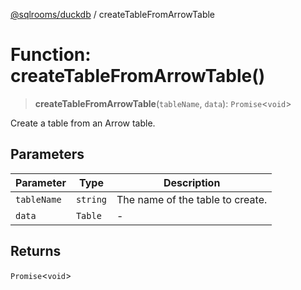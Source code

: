 [@sqlrooms/duckdb](../index.md) / createTableFromArrowTable

# Function: createTableFromArrowTable()

> **createTableFromArrowTable**(`tableName`, `data`): `Promise`\<`void`\>

Create a table from an Arrow table.

## Parameters

| Parameter | Type | Description |
| ------ | ------ | ------ |
| `tableName` | `string` | The name of the table to create. |
| `data` | `Table` | - |

## Returns

`Promise`\<`void`\>
